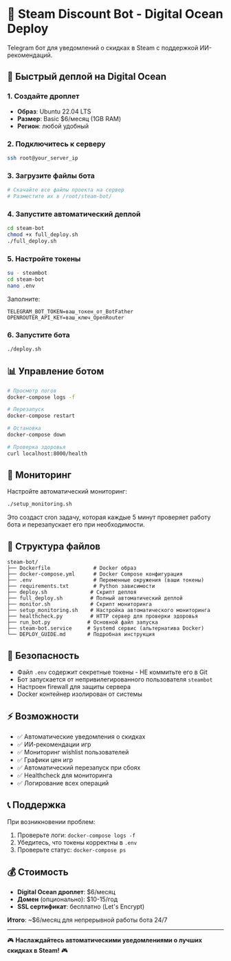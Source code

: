 # 🤖 Steam Discount Bot - Digital Ocean Deploy

Telegram бот для уведомлений о скидках в Steam с поддержкой ИИ-рекомендаций.

## 🚀 Быстрый деплой на Digital Ocean

### 1. Создайте дроплет
- **Образ**: Ubuntu 22.04 LTS  
- **Размер**: Basic $6/месяц (1GB RAM)
- **Регион**: любой удобный

### 2. Подключитесь к серверу
```bash
ssh root@your_server_ip
```

### 3. Загрузите файлы бота
```bash
# Скачайте все файлы проекта на сервер
# Разместите их в /root/steam-bot/
```

### 4. Запустите автоматический деплой
```bash
cd steam-bot
chmod +x full_deploy.sh
./full_deploy.sh
```

### 5. Настройте токены
```bash
su - steambot
cd steam-bot
nano .env
```

Заполните:
```env
TELEGRAM_BOT_TOKEN=ваш_токен_от_BotFather
OPENROUTER_API_KEY=ваш_ключ_OpenRouter
```

### 6. Запустите бота
```bash
./deploy.sh
```

## 📊 Управление ботом

```bash
# Просмотр логов
docker-compose logs -f

# Перезапуск
docker-compose restart

# Остановка
docker-compose down

# Проверка здоровья
curl localhost:8000/health
```

## 🔧 Мониторинг

Настройте автоматический мониторинг:
```bash
./setup_monitoring.sh
```

Это создаст cron задачу, которая каждые 5 минут проверяет работу бота и перезапускает его при необходимости.

## 📁 Структура файлов

```
steam-bot/
├── Dockerfile              # Docker образ
├── docker-compose.yml      # Docker Compose конфигурация
├── .env                    # Переменные окружения (ваши токены)
├── requirements.txt        # Python зависимости
├── deploy.sh              # Скрипт деплоя
├── full_deploy.sh         # Полный автоматический деплой
├── monitor.sh             # Скрипт мониторинга
├── setup_monitoring.sh    # Настройка автоматического мониторинга
├── healthcheck.py         # HTTP сервер для проверки здоровья
├── run_bot.py            # Основной файл запуска
├── steam-bot.service     # Systemd сервис (альтернатива Docker)
└── DEPLOY_GUIDE.md       # Подробная инструкция
```

## 🔐 Безопасность

- Файл `.env` содержит секретные токены - НЕ коммитьте его в Git
- Бот запускается от непривилегированного пользователя `steambot`
- Настроен firewall для защиты сервера
- Docker контейнер изолирован от системы

## ⚡ Возможности

- ✅ Автоматические уведомления о скидках
- ✅ ИИ-рекомендации игр
- ✅ Мониторинг wishlist пользователей
- ✅ Графики цен игр
- ✅ Автоматический перезапуск при сбоях
- ✅ Healthcheck для мониторинга
- ✅ Логирование всех операций

## 📞 Поддержка

При возникновении проблем:
1. Проверьте логи: `docker-compose logs -f`
2. Убедитесь, что токены корректны в `.env`
3. Проверьте статус: `docker-compose ps`

## 💰 Стоимость

- **Digital Ocean дроплет**: $6/месяц
- **Домен** (опционально): $10-15/год
- **SSL сертификат**: бесплатно (Let's Encrypt)

**Итого**: ~$6/месяц для непрерывной работы бота 24/7

---

🎮 **Наслаждайтесь автоматическими уведомлениями о лучших скидках в Steam!** 🎮
